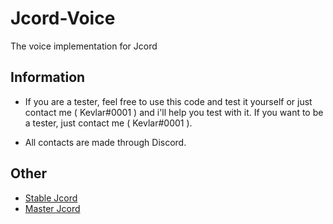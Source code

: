 # Jcord-Voice
The voice implementation for Jcord

## Information
- If you are a tester, feel free to use this code and test it yourself or just contact me ( Kevlar#0001 ) and i'll help you test with it. If you want to be a tester, just contact me ( Kevlar#0001 ).  

- All contacts are made through Discord.

## Other
- [Stable Jcord](https://github.com/discord-jcord/jcord/tree/stable)  
- [Master Jcord](https://github.com/discord-jcord/jcord/)
